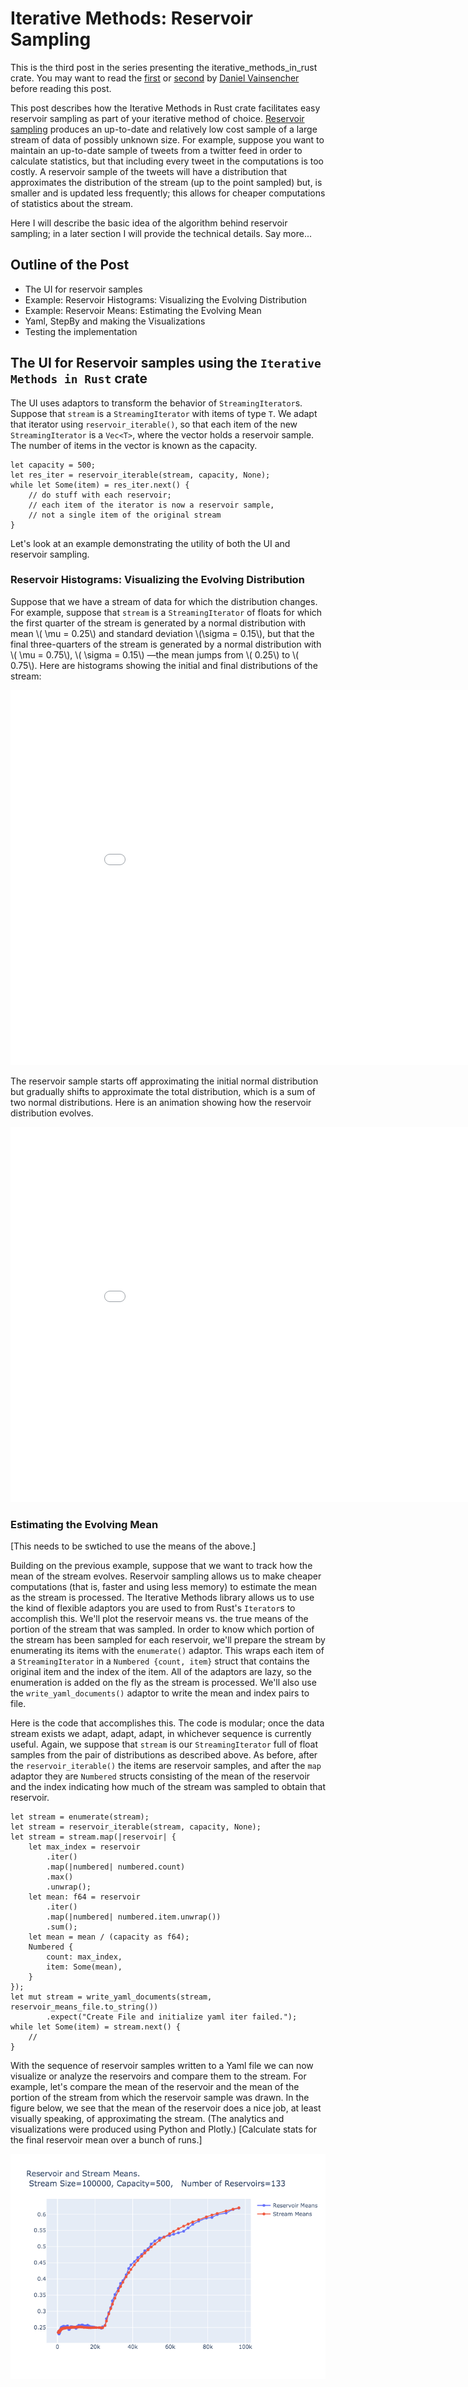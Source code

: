<!--Aim for ~1500 words including code fragments.-->

<!-- Rework examples: 1) histogram visualization. 2) means using same data as histogram example, but only exporting means to yaml. Ideally, the means would be sent to a Dash/Plotly webapp that live updates as the code runs-->

<!-- To do:
- Example 2:
	- use normal distr's stream
	- within iteration, calculate means of reservoirs and index for portion of stream used 
	- save means, index to yaml
- deal with step size -- remove or discuss 
- add captions to figures
- format figures
- make graphs resize on mobile -- remove zoom and other interactive features from Plotly

-->
# Iterative Methods: Reservoir Sampling

This is the third post in the series presenting the iterative_methods_in_rust crate. You may want to read the [first](http://daniel-vainsencher.github.io/book/iterative_methods_part_1.html) or [second](http://daniel-vainsencher.github.io/book/iterative_methods_part_2.html) by [Daniel Vainsencher](https://github.com/daniel-vainsencher) before reading this post.

This post describes how the Iterative Methods in Rust crate facilitates easy reservoir sampling as part of your iterative method of choice. [Reservoir sampling](https://en.wikipedia.org/wiki/Reservoir_sampling) produces an up-to-date and relatively low cost sample of a large stream of data of possibly unknown size. For example, suppose you want to maintain an up-to-date sample of tweets from a twitter feed in order to calculate statistics, but that including every tweet in the computations is too costly. A reservoir sample of the tweets will have a distribution that approximates the distribution of the stream (up to the point sampled) but, is smaller and is updated less frequently; this allows for cheaper computations of statistics about the stream.

Here I will describe the basic idea of the algorithm behind reservoir sampling; in a later section I will provide the technical details. Say more...

## Outline of the Post
- The UI for reservoir samples
- Example: Reservoir Histograms: Visualizing the Evolving Distribution  
- Example: Reservoir Means: Estimating the Evolving Mean
- Yaml, StepBy and making the Visualizations
- Testing the implementation 

## The UI for Reservoir samples using the `Iterative Methods in Rust` crate 

The UI uses adaptors to transform the behavior of `StreamingIterator`s. Suppose that `stream` is a `StreamingIterator` with items of type `T`. We adapt that iterator using `reservoir_iterable()`, so that each item of the new `StreamingIterator` is a `Vec<T>`, where the vector holds a reservoir sample. The number of items in the vector is known as the capacity.
```rust, ignore
let capacity = 500;
let res_iter = reservoir_iterable(stream, capacity, None);
while let Some(item) = res_iter.next() {
	// do stuff with each reservoir;
	// each item of the iterator is now a reservoir sample, 
	// not a single item of the original stream
}
```
Let's look at an example demonstrating the utility of both the UI and reservoir sampling.

### Reservoir Histograms: Visualizing the Evolving Distribution 

Suppose that we have a stream of data for which the distribution changes. For example, suppose that `stream` is a `StreamingIterator` of floats for which the first quarter of the stream is generated by a normal distribution with mean \\( \mu = 0.25\\) and standard deviation \\(\sigma = 0.15\\), but that the final three-quarters of the stream is generated by a normal distribution with \\( \mu = 0.75\\), \\( \sigma = 0.15\\) &mdash;the mean jumps from \\( 0.25\\) to \\( 0.75\\). Here are histograms showing the initial and final distributions of the stream:

<iframe id=iframe_embed allowtransparency="true" style="border:none; background-color: #000000;" src="reservoir_histograms_initial_final.html" height="600" width="900" title="Initial and Final Stream Distributions"> </iframe>

The reservoir sample starts off approximating the initial normal distribution but gradually shifts to approximate the total distribution, which is a sum of two normal distributions. Here is an animation showing how the reservoir distribution evolves. 

<iframe id=iframe_embed style="border:none;" src="reservoir_histogram_animation.html" height="600" width="900" title="Reservoir Distribution Approximate Stream Distribution"> </iframe>


### Estimating the Evolving Mean

[This needs to be swtiched to use the means of the above.]

Building on the previous example, suppose that we want to track how the mean of the stream evolves. Reservoir sampling allows us to make cheaper computations (that is, faster and using less memory) to estimate the mean as the stream is processed. The Iterative Methods library allows us to use the kind of flexible adaptors you are used to from Rust's `Iterator`s to accomplish this. We'll plot the reservoir means vs. the true means of the portion of the stream that was sampled. In order to know which portion of the stream has been sampled for each reservoir, we'll prepare the stream by enumerating its items with the `enumerate()` adaptor. This wraps each item of a `StreamingIterator` in a `Numbered {count, item}` struct that contains the original item and the index of the item. All of the adaptors are lazy, so the enumeration is added on the fly as the stream is processed. We'll also use the `write_yaml_documents()` adaptor to write the mean and index pairs to file.  

Here is the code that accomplishes this. The code is modular; once the data stream exists we adapt, adapt, adapt, in whichever sequence is currently useful. Again, we suppose that `stream` is our `StreamingIterator` full of float samples from the pair of distributions as described above. As before, after the `reservoir_iterable()` the items are reservoir samples, and after the `map` adaptor they are `Numbered` structs consisting of the mean of the reservoir and the index indicating how much of the stream was sampled to obtain that reservoir.   
```rust, ignore
let stream = enumerate(stream);
let stream = reservoir_iterable(stream, capacity, None);
let stream = stream.map(|reservoir| {
    let max_index = reservoir
        .iter()
        .map(|numbered| numbered.count)
        .max()
        .unwrap();
    let mean: f64 = reservoir
        .iter()
        .map(|numbered| numbered.item.unwrap())
        .sum();
    let mean = mean / (capacity as f64);
    Numbered {
        count: max_index,
        item: Some(mean),
    }
});
let mut stream = write_yaml_documents(stream, reservoir_means_file.to_string())
        .expect("Create File and initialize yaml iter failed.");
while let Some(item) = stream.next() {
	// 
}
```


With the sequence of reservoir samples written to a Yaml file we can now visualize or analyze the reservoirs and compare them to the stream. For example, let's compare the mean of the reservoir and the mean of the portion of the stream from which the reservoir sample was drawn. In the figure below, we see that the mean of the reservoir does a nice job, at least visually speaking, of approximating the stream. (The analytics and visualizations were produced using Python and Plotly.) [Calculate stats for the final reservoir mean over a bunch of runs.]


![The mean of the reservoir tracks the mean of the stream in the following figure.](reservoir_means.png "Reservoir and Stream Means")

<!-- 

Here is some code I typed into the md file:
```rust, ignore
let iter = reservoir_iterator(iter);
let iter = enumerate(iter);
```

Here is some code referenced from a file:
```rust, ignore
{{#include res_sampling_example.rs:28:30}}
```

New content appears when pushed to origin?

With mathjax we can format inline equations \\( p = \frac{log m}{log n}\\) and block equations  \\[ p = \frac{log m}{log n}\\] -->